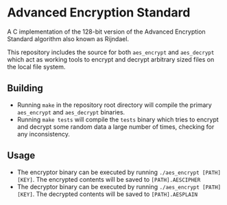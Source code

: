 # Advanced Encryption Standard
A C implementation of the 128-bit version of the Advanced Encryption Standard algorithm also known as
Rijndael.

This repository includes the source for both `aes_encrypt` and `aes_decrypt` which act
as working tools to encrypt and decrypt arbitrary sized files on the local file system.

## Building
- Running `make` in the repository root directory will compile the primary `aes_encrypt` and
`aes_decrypt` binaries.
- Running `make tests` will compile the `tests` binary which tries to encrypt and decrypt
some random data a large number of times, checking for any inconsistency.

## Usage
- The encryptor binary can be executed by running `./aes_encrypt [PATH] [KEY]`.
The encrypted contents will be saved to `[PATH].AESCIPHER`
- The decryptor binary can be executed by running `./aes_encrypt [PATH] [KEY]`.
The decrypted contents will be saved to `[PATH].AESPLAIN`
